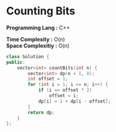 # Counting Bits

**Programming Lang :** C++

**Time Complexity :** O(n)  
**Space Complexitiy :** O(n)

```cpp
class Solution {
public:
    vector<int> countBits(int n) {
        vector<int> dp(n + 1, 0);
        int offset = 1;
        for (int i = 1; i <= n; i++) {
            if (i == offset * 2)
                offset = i;
            dp[i] = 1 + dp[i - offset];
        }
        return dp;
    }
};
```
